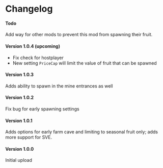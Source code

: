 ﻿Changelog
======
#### Todo

Add way for other mods to prevent this mod from spawning their fruit.

#### Version 1.0.4 (upcoming)

* Fix check for hostplayer
* New setting `PriceCap` will limit the value of fruit that can be spawned

#### Version 1.0.3

Adds ability to spawn in the mine entrances as well

#### Version 1.0.2

Fix bug for early spawning settings

#### Version 1.0.1

Adds options for early farm cave and limiting to seasonal fruit only; adds more support for SVE.

#### Version 1.0.0

Initial upload

